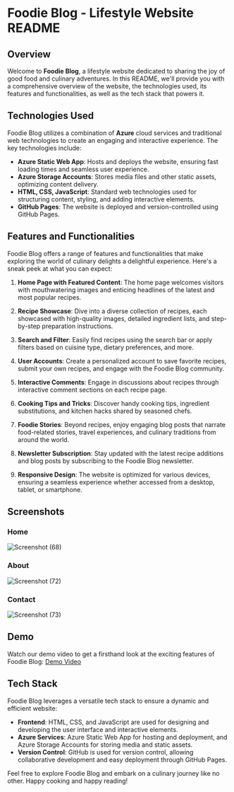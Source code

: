 # Foodie Blog - Lifestyle Website README

## Overview
Welcome to **Foodie Blog**, a lifestyle website dedicated to sharing the joy of good food and culinary adventures. In this README, we'll provide you with a comprehensive overview of the website, the technologies used, its features and functionalities, as well as the tech stack that powers it.

## Technologies Used
Foodie Blog utilizes a combination of **Azure** cloud services and traditional web technologies to create an engaging and interactive experience. The key technologies include:

- **Azure Static Web App**: Hosts and deploys the website, ensuring fast loading times and seamless user experience.
- **Azure Storage Accounts**: Stores media files and other static assets, optimizing content delivery.
- **HTML, CSS, JavaScript**: Standard web technologies used for structuring content, styling, and adding interactive elements.
- **GitHub Pages**: The website is deployed and version-controlled using GitHub Pages.

## Features and Functionalities
Foodie Blog offers a range of features and functionalities that make exploring the world of culinary delights a delightful experience. Here's a sneak peek at what you can expect:

1. **Home Page with Featured Content**: The home page welcomes visitors with mouthwatering images and enticing headlines of the latest and most popular recipes.

2. **Recipe Showcase**: Dive into a diverse collection of recipes, each showcased with high-quality images, detailed ingredient lists, and step-by-step preparation instructions.

3. **Search and Filter**: Easily find recipes using the search bar or apply filters based on cuisine type, dietary preferences, and more.

4. **User Accounts**: Create a personalized account to save favorite recipes, submit your own recipes, and engage with the Foodie Blog community.

5. **Interactive Comments**: Engage in discussions about recipes through interactive comment sections on each recipe page.

6. **Cooking Tips and Tricks**: Discover handy cooking tips, ingredient substitutions, and kitchen hacks shared by seasoned chefs.

7. **Foodie Stories**: Beyond recipes, enjoy engaging blog posts that narrate food-related stories, travel experiences, and culinary traditions from around the world.

8. **Newsletter Subscription**: Stay updated with the latest recipe additions and blog posts by subscribing to the Foodie Blog newsletter.

9. **Responsive Design**: The website is optimized for various devices, ensuring a seamless experience whether accessed from a desktop, tablet, or smartphone.

## Screenshots

### Home

![Screenshot (68)](https://github.com/iamparas0/futureReadyProject/assets/45733116/2d6a8da0-0c58-4a47-84be-10502a917836)


### About

![Screenshot (72)](https://github.com/iamparas0/futureReadyProject/assets/45733116/53364337-62f3-4e6f-9508-3a83e6e55534)

### Contact

![Screenshot (73)](https://github.com/iamparas0/futureReadyProject/assets/45733116/3037f0d0-d42b-4eb1-8f0c-94b73e086c14)

## Demo
Watch our demo video to get a firsthand look at the exciting features of Foodie Blog:
[Demo Video](https://www.loom.com/share/675484201e2f4707aa859a0260d6f453?sid=e5e22c0b-8213-40a9-90ba-48cc2118a3cf)

## Tech Stack
Foodie Blog leverages a versatile tech stack to ensure a dynamic and efficient website:

- **Frontend**: HTML, CSS, and JavaScript are used for designing and developing the user interface and interactive elements.
- **Azure Services**: Azure Static Web App for hosting and deployment, and Azure Storage Accounts for storing media and static assets.
- **Version Control**: GitHub is used for version control, allowing collaborative development and easy deployment through GitHub Pages.

Feel free to explore Foodie Blog and embark on a culinary journey like no other. Happy cooking and happy reading!
